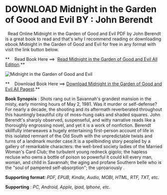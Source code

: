  **DOWNLOAD Midnight in the Garden of Good and Evil BY : John Berendt**
======================================================================

  Read Online Midnight in the Garden of Good and Evil PDF by John Berendt is a great book to read and that's why I recommend reading or downloading ebook Midnight in the Garden of Good and Evil for free in any format with visit the link button below.

**    Read Book Here ==>  [Read Midnight in the Garden of Good and Evil All Edition](https://goodreadbook.site/?book=B003JMFKVK).**

![Midnight in the Garden of Good and Evil](https://i.gr-assets.com/images/S/compressed.photo.goodreads.com/books/1627734193l/11539004.jpg)

**    Download Book Here ==> [Download Midnight in the Garden of Good and Evil All Pagest](https://goodreadbook.site/?book=B003JMFKVK).**

**Book Synopsis** : Shots rang out in Savannah's grandest mansion in the misty, early morning hours of May 2, 1981. Was it murder or self-defense? For nearly a decade, the shooting and its aftermath reverberated throughout this hauntingly beautiful city of moss-hung oaks and shaded squares. John Berendt's sharply observed, suspenseful, and witty narrative reads like a thoroughly engrossing novel, and yet it is a work of nonfiction. Berendt skillfully interweaves a hugely entertaining first-person account of life in this isolated remnant of the Old South with the unpredictable twists and turns of a landmark murder case.It is a spellbinding story peopled by a gallery of remarkable characters: the well-bred society ladies of the Married Woman's Card Club; the turbulent young redneck gigolo; the hapless recluse who owns a bottle of poison so powerful it could kill every man, woman, and child in Savannah; the aging and profane Southern belle who is the "soul of pampered self-absorption"; the uproariously .

**Supporting format**: _PDF, EPUB, Kindle, Audio, MOBI, HTML, RTF, TXT, etc._

**Supporting** : _PC, Android, Apple, Ipad, Iphone, etc._